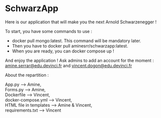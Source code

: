 # SchwarzApp

Here is our application that will make you the next Arnold Schwarzenegger  ! 

To start, you have some commands to use :
* docker pull mongo:latest. This command will be mandatory later.  
* Then you have to docker pull aminesrr/schwarzapp:latest.
* When you are ready, you can docker compose up !   

And enjoy the application ! 
Ask admins to add an account for the moment : amine.serrar@edu.devinci.fr and vincent.dogon@edu.devinci.fr


About the repartition :

App.py --> Amine,  
Forms.py --> Amine,  
Dockerfile --> Vincent,  
docker-compose.yml --> Vincent,  
HTML file in templates --> Amine & Vincent,  
requirements.txt --> Vincent  

